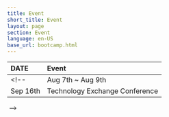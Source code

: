 ```yaml
---
title: Event 
short_title: Event
layout: page
section: Event
language: en-US
base_url: bootcamp.html
---
```


| DATE | Event |
|:---|:---|
<!-- | Aug 7th ~ Aug 9th | Bootcamp |
| Sep 16th |  Technology Exchange Conference |


<span class="image fit"><img src="../images/F1TENTH/bootcamp.png" alt="" /></span> -->
<br>

